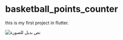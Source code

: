 # basketball_points_counter
this is my first project in flutter.

![نص بديل للصورة](https://www.raed.net/img?id=608971 "نص توضيح اختياري")
